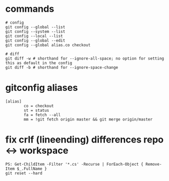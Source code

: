 # commands
```
# config
git config --global --list
git config --system --list
git config --local --list
git config --global --edit
git config --global alias.co checkout

# diff
git diff -w # shorthand for --ignore-all-space; no option for setting this as default in the config
git diff -b # shorthand for --ignore-space-change
```


# gitconfig aliases
```
[alias]
        co = checkout
        st = status
        fa = fetch --all
        mm = !git fetch origin master && git merge origin/master
```



# fix crlf (lineending) differences repo <-> workspace
```
PS: Get-ChildItem -Filter '*.cs' -Recurse | ForEach-Object { Remove-Item $_.FullName }
git reset --hard
```
